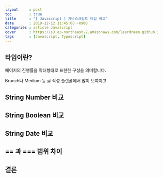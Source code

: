 ```yaml
---
layout     : post
toc        : true
title      : "[ Javascript ] 자바스크립트 타입 비교"
date       : 2019-12-12 11:45:00 +0900
categories : article Javascript
cover      : https://s3.ap-northeast-2.amazonaws.com/laerdream.github.io/cover/javascript.jpg
tags       : [Javascript, Typescript]
---
```



## 타입이란?

페이지의 진행률을 막대형태로 표현한 구성을 의미합니다.

Brunch나 Medium 등 글 작성 플랫폼에서 많이 보여지고


## String Number 비교


## String Boolean 비교


## String Date 비교


## == 과 === 범위 차이

## 결론

